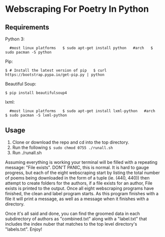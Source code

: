 # Webscraping For Poetry In Python

## Requirements

Python 3:

`  
#most linux platforms  
$ sudo apt-get install python  
#arch  
$ sudo pacman -S python  
`

Pip:

`
$ # Install the latest version of pip  
$ curl https://bootstrap.pypa.io/get-pip.py | python  
`

Beautiful Soup:

`
$ pip install beautifulsoup4  
`

lxml:

`  
#most linux platforms  
$ sudo apt-get install lxml-python  
#arch  
$ sudo pacman -S lxml-python  
`  

## Usage

1. Clone or download the repo and cd into the top directory.  
2. Run the following
`
$ sudo chmod 0755 ./runall.sh  
`  
3. Run ./runall.sh  

Assuming everything is working your terminal will be filled with a repeating message: "File exists". DON'T PANIC, this is normal. It is hard to gauge progress, but each of the eight webscraping start by listing the total number of poems being downloaded in the form of a tuple (ie. (440, 440)) then attempt to create folders for the authors, if a file exists for an author, File exists is printed to the output. Once all eight webscraping programs have finished, the clean and label program starts. As this program finishes with a file it will print a message, as well as a message when it finishes with a directory.  

Once it's all said and done, you can find the groomed data in each subdirectory of authors as "combined.txt" along with a "label.txt" that includes the index nuber that matches to the top level directory's "labels.txt". Enjoy!  

